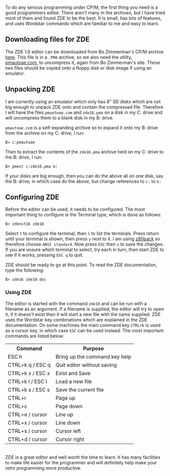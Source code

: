 To do any serious programming under CP/M, the first thing you need is a good programmers editor.  There aren't many in the archives, but I have tried most of them and found ZDE to be the best.  It is small, has lots of features, and uses Wordstar commands which are familiar to me and easy to learn.

## Downloading files for ZDE
The ZDE 1.6 editor can be downloaded from Bo Zimmerman's CP/M archive [here](http://zimmers.net/anonftp/pub/cpm/editors/zde16.pma).  This file is in a `.PMA` archive, so we also need the utility, [pmautoae.com](http://zimmers.net/anonftp/pub/cpm/archivers/pmautoae.com), to uncompress it, again from Bo Zimmerman's site.  These two files should be copied onto a floppy disk or disk image if using an emulator.

## Unpacking ZDE
I am currently using an emulator which only has 8" SD disks which are not big enough to unpack ZDE onto and contain the compressed file.  Therefore I will have the files `pmautoae.com` and `zde16.pma` on a disk in my C: drive and will uncompress them to a blank disk in my B: drive.

`pmautoae.com` is a self-expanding archive so to expand it onto my B: drive from the archive on my C: drive, I run:
```` text
B> c:pmautoae
````

Then to extract the contents of the `zde16.pma` archive held on my C: drive to the B: drive, I run:
```` text
B> pmext c:zde16.pma b:
````

If your disks are big enough, then you can do the above all on one disk, say the B: drive; in which case do the above, but change references to `c:` to `b:`

## Configuring ZDE
Before the editor can be used, it needs to be configured.  The most important thing to configure is the Terminal type, which is done as follows:
```` text
B> zdenst16 zde16
````

Select `t` to configure the terminal, then `l` to list the terminals.  Press return until your terminal is shown, then press `y` next to it.  I am using [z80pack](http://www.unix4fun.org/z80pack/) so therefore choose `ANSI standard`.  Now press `ESC` then `s` to save the changes.  If you are unsure which terminal to select, try each in turn, then start ZDE to see if it works, pressing `ESC q` to quit.


ZDE should be ready to go at this point.  To read the ZDE documentation, type the following:
```` text
B> zde16 zde10.doc
````

### Using ZDE
The editor is started with the command `zde16` and can be run with a filename as an argument.  If a filename is supplied, the editor will try to open it, if it doesn't exist then it will start a new file with the name supplied.
ZDE uses the Wordstar key combinations which are explained in the ZDE documentation.  On some machines the main command key `CTRL+k` is used as a cursor key, in which case `ESC` can be used instead.  The most important commands are listed below:

<table class="neatTable">
<tr><th>Command</th><th>Purpose</th></tr>
<tr><td>ESC h</td><td>Bring up the command key help</td></tr>
<tr><td>CTRL+k q / ESC q</td><td>Quit editor without saving</td></tr>
<tr><td>CTRL+k x / ESC x</td><td>Exist and Save</td></tr>
<tr><td>CTRL+k l / ESC l</td><td>Load a new file</td></tr>
<tr><td>CTRL+k s / ESC s</td><td>Save the current file</td></tr>
<tr><td>CTRL+r</td><td>Page up</td></tr>
<tr><td>CTRL+c</td><td>Page down</td></tr>
<tr><td>CTRL+e / cursor</td><td>Line up</td></tr>
<tr><td>CTRL+x / cursor</td><td>Line down</td></tr>
<tr><td>CTRL+s / cursor</td><td>Cursor left</td></tr>
<tr><td>CTRL+d / cursor</td><td>Cursor right</td></tr>
</table>

<br />
ZDE is a great editor and well worth the time to learn.  It has many facilities to make life easier for the programmer and will definitely help make your retro programming more productive.
